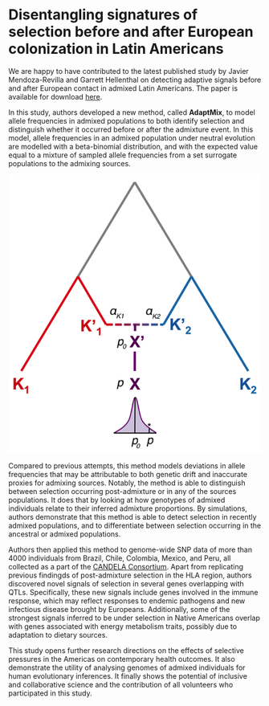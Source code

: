 
# Disentangling signatures of selection before and after European colonization in Latin Americans

We are happy to have contributed to the latest published study by Javier Mendoza-Revilla and Garrett Hellenthal on detecting adaptive signals before and after European contact in admixed Latin Americans. 
The paper is available for download [here](/assets/javier_paper.pdf).
 
In this study, authors developed a new method, called **AdaptMix**, to model allele frequencies in admixed populations to both identify selection and distinguish whether it occurred before or after the admixture event.
In this model, allele frequencies in an admixed population under neutral evolution are modelled with a beta-binomial distribution, and with the expected value equal to a mixture of sampled allele frequencies from a set surrogate populations to the admixing sources.

![](/assets/javier_model.png)

Compared to previous attempts, this method models deviations in allele frequencies that may be attributable to both genetic drift and inaccurate proxies for admixing sources.
Notably, the method is able to distinguish between selection occurring post-admixture or in any of the sources populations.
It does that by looking at how genotypes of admixed individuals relate to their inferred admixture proportions.
By simulations, authors demonstrate that this method is able to detect selection in recently admixed populations, and to differentiate between selection occurring in the ancestral or admixed populations.
 
Authors then applied this method to genome-wide SNP data of more than 4000 individuals from Brazil, Chile, Colombia, Mexico, and Peru, all collected as a part of the [CANDELA Consortium](https://www.ucl.ac.uk/biosciences/gee/candela).
Apart from replicating previous findingds of post-admixture selection in the HLA region, authors discovered novel signals of selection in several genes overlapping with QTLs.
Specifically, these new signals include genes involved in the immune response, which may reflect responses to endemic pathogens and new infectious disease brought by Europeans.
Additionally, some of the strongest signals inferred to be under selection in Native Americans overlap with genes associated with energy metabolism traits, possibly due to adaptation to dietary sources.

This study opens further research directions on the effects of selective pressures in the Americas on contemporary health outcomes.
It also demonstrate the utility of analysing genomes of admixed individuals for human evolutionary inferences.
It finally shows the potential of inclusive and collaborative science and the contribution of all volunteers who participated in this study.



